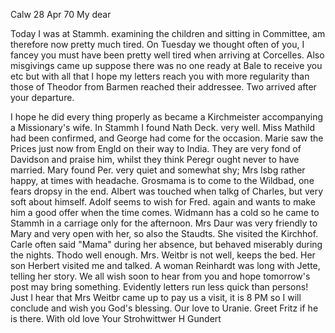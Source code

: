  Calw 28 Apr 70
My dear

Today I was at Stammh. examining the children and sitting in Committee, am therefore now pretty much tired. On Tuesday we thought often of you, I fancey you must have been pretty well tired when arriving at Corcelles. Also misgivings came up suppose there was no one ready at Bale to receive you etc but with all that I hope my letters reach you with more regularity than those of Theodor from Barmen reached their addressee. Two arrived after your departure.

I hope he did every thing properly as became a Kirchmeister accompanying a Missionary's wife. In Stammh I found Nath Deck. very well. Miss Mathild had been confirmed, and George had come for the occasion. Marie saw the Prices just now from Engld on their way to India. They are very fond of Davidson and praise him, whilst they think Peregr ought never to have married. Mary found Per. very quiet and somewhat shy; Mrs Isbg rather happy, at times with headache. Grosmama is to come to the Wildbad, one fears dropsy in the end. Albert was touched when talkg of Charles, but very soft about himself. Adolf seems to wish for Fred. again and wants to make him a good offer when the time comes. Widmann has a cold so he came to Stammh in a carriage only for the afternoon. Mrs Daur was very friendly to Mary and very open with her, so also the Staudts. She visited the Kirchhof. Carle often said "Mama" during her absence, but behaved miserably during the nights. Thodo well enough. Mrs. Weitbr is not well, keeps the bed. Her son Herbert visited me and talked. A woman Reinhardt was long with Jette, telling her story. We all wish soon to hear from you and hope tomorrow's post may bring something. Evidently letters run less quick than persons! Just I hear that Mrs Weitbr came up to pay us a visit, it is 8 PM so I will conclude and wish you God's blessing. Our love to Uranie. Greet Fritz if he is there. With old love Your
 Strohwittwer
 H Gundert
